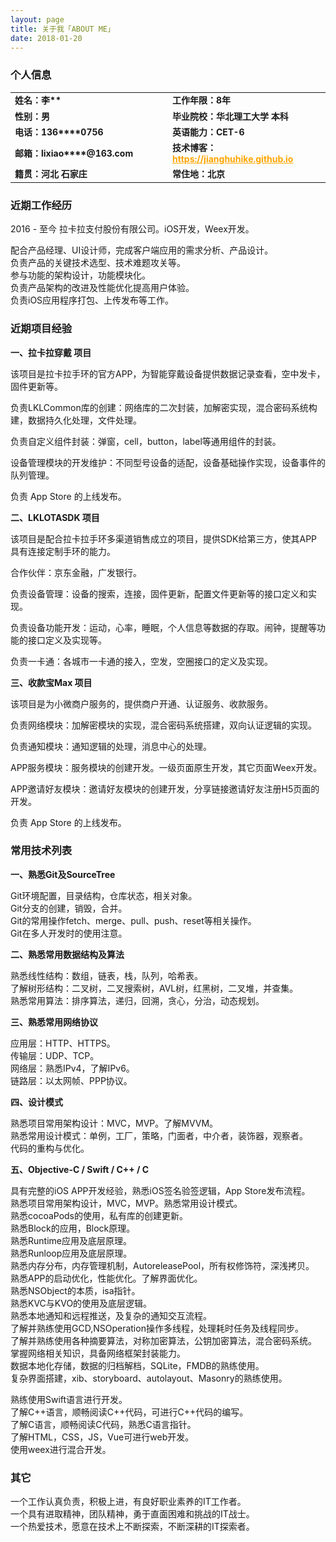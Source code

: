 ```yaml
---
layout: page
title: 关于我「ABOUT ME」 
date: 2018-01-20
---
```


<h3>个人信息</h3> 

<table style="margin-left: auto; margin-right: auto;text-align:left;border-width:0;">
	<tr>
		<td style="width:50%;border-color:white;font-weight:bold;font-size:14px;">
			<!--左侧内容-->
			姓名：李**
		</td>
		<td style="width:50%;border-color:white;font-weight:bold;font-size:14px;">
			<!--右侧内容-->
			工作年限：8年
		</td>
	</tr>
	<tr>
		<td style="width:50%;border-color:white;font-weight:bold;font-size:14px;">
			<!--左侧内容-->
			性别：男
		</td>
		<td style="width:50%;border-color:white;font-weight:bold;font-size:14px;">
			<!--右侧内容-->
			毕业院校：华北理工大学 本科
		</td>
	</tr>
	<tr>
		<td style="width:50%;border-color:white;font-weight:bold;font-size:14px;">
			<!--左侧内容-->
			电话：136****0756
		</td>
		<td style="width:50%;border-color:white;font-weight:bold;font-size:14px;">
			<!--右侧内容-->
			英语能力：CET-6
		</td>
	</tr>
	<tr>
		<td style="width:50%;border-color:white;font-weight:bold;font-size:14px;">
			<!--左侧内容-->
			邮箱：lixiao****@163.com
		</td>
		<td style="width:50%;border-color:white;font-weight:bold;font-size:14px;">
			<!--右侧内容-->
			技术博客：<a href="https://jianghuhike.github.io" style="color:orange">https://jianghuhike.github.io</a>
		</td>
	</tr>
	<tr>
		<td style="width:50%;border-color:white;font-weight:bold;font-size:14px;">
			<!--左侧内容-->
			籍贯：河北 石家庄
		</td>
		<td style="width:50%;border-color:white;font-weight:bold;font-size:14px;">
			<!--右侧内容-->
			常住地：北京
		</td>
	</tr>
</table>


<h3>近期工作经历</h3>
2016 - 至今 拉卡拉支付股份有限公司。iOS开发，Weex开发。   

配合产品经理、UI设计师，完成客户端应用的需求分析、产品设计。    
负责产品的关键技术选型、技术难题攻关等。    
参与功能的架构设计，功能模块化。     
负责产品架构的改进及性能优化提高用户体验。    
负责iOS应用程序打包、上传发布等工作。      
    


<h3>近期项目经验</h3>

**一、拉卡拉穿戴 项目**

该项目是拉卡拉手环的官方APP，为智能穿戴设备提供数据记录查看，空中发卡，固件更新等。

负责LKLCommon库的创建：网络库的二次封装，加解密实现，混合密码系统构建，数据持久化处理，文件处理。

负责自定义组件封装：弹窗，cell，button，label等通用组件的封装。

设备管理模块的开发维护：不同型号设备的适配，设备基础操作实现，设备事件的队列管理。

负责 App Store 的上线发布。

**二、LKLOTASDK 项目**

该项目是配合拉卡拉手环多渠道销售成立的项目，提供SDK给第三方，使其APP具有连接定制手环的能力。

合作伙伴：京东金融，广发银行。

负责设备管理：设备的搜索，连接，固件更新，配置文件更新等的接口定义和实现。

负责设备功能开发：运动，心率，睡眠，个人信息等数据的存取。闹钟，提醒等功能的接口定义及实现等。

负责一卡通：各城市一卡通的接入，空发，空圈接口的定义及实现。

**三、收款宝Max 项目**

该项目是为小微商户服务的，提供商户开通、认证服务、收款服务。

负责网络模块：加解密模块的实现，混合密码系统搭建，双向认证逻辑的实现。

负责通知模块：通知逻辑的处理，消息中心的处理。

APP服务模块：服务模块的创建开发。一级页面原生开发，其它页面Weex开发。

APP邀请好友模块：邀请好友模块的创建开发，分享链接邀请好友注册H5页面的开发。

负责 App Store 的上线发布。



<h3>常用技术列表</h3>

**一、熟悉Git及SourceTree**

Git环境配置，目录结构，仓库状态，相关对象。    
Git分支的创建，销毁，合并。    
Git的常用操作fetch、merge、pull、push、reset等相关操作。    
Git在多人开发时的使用注意。    



**二、熟悉常用数据结构及算法**

熟悉线性结构：数组，链表，栈，队列，哈希表。    
了解树形结构：二叉树，二叉搜索树，AVL树，红黑树，二叉堆，并查集。    
熟悉常用算法：排序算法，递归，回溯，贪心，分治，动态规划。    
	
	

**三、熟悉常用网络协议**

应用层：HTTP、HTTPS。     
传输层：UDP、TCP。     
网络层：熟悉IPv4，了解IPv6。    
链路层：以太网帧、PPP协议。	  


**四、设计模式**

熟悉项目常用架构设计：MVC，MVP。了解MVVM。      
熟悉常用设计模式：单例，工厂，策略，门面者，中介者，装饰器，观察者。     
代码的重构与优化。     


**五、Objective-C / Swift / C++ / C**

具有完整的iOS APP开发经验，熟悉iOS签名验签逻辑，App Store发布流程。               
熟悉项目常用架构设计，MVC，MVP。熟悉常用设计模式。         
熟悉cocoaPods的使用，私有库的创建更新。       
熟悉Block的应用，Block原理。         
熟悉Runtime应用及底层原理。        
熟悉Runloop应用及底层原理。         
熟悉内存分布，内存管理机制，AutoreleasePool，所有权修饰符，深浅拷贝。      
熟悉APP的启动优化，性能优化。了解界面优化。       
熟悉NSObject的本质，isa指针。       
熟悉KVC与KVO的使用及底层逻辑。     
熟悉本地通知和远程推送，及复杂的通知交互流程。          
了解并熟练使用GCD,NSOperation操作多线程，处理耗时任务及线程同步。       
了解并熟练使用各种摘要算法，对称加密算法，公钥加密算法，混合密码系统。     
掌握网络相关知识，具备网络框架封装能力。     
数据本地化存储，数据的归档解档，SQLite，FMDB的熟练使用。    
复杂界面搭建，xib、storyboard、autolayout、Masonry的熟练使用。     

熟练使用Swift语言进行开发。    
了解C++语言，顺畅阅读C++代码，可进行C++代码的编写。    
了解C语言，顺畅阅读C代码，熟悉C语言指针。    
了解HTML，CSS，JS，Vue可进行web开发。    
使用weex进行混合开发。 


<h3>其它</h3>

一个工作认真负责，积极上进，有良好职业素养的IT工作者。     
一个具有进取精神，团队精神，勇于直面困难和挑战的IT战士。     
一个热爱技术，愿意在技术上不断探索，不断深耕的IT探索者。
